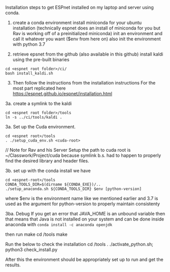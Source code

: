 Installation steps to get ESPnet installed on my laptop and server using conda.

1. create a conda environment
   install miniconda for your ubuntu installation (technically espnet does an install of miniconda for you but Rav is working off of a preinitialized miniconda) 
   init an environment and call it whatever you want ($env from here on)
   also init the environment with python 3.7

2. retrieve epsnet from the github (also available in this github)
   install kaldi using the pre-built binaries

```
cd <espnet root folder>/ci/
bash install_kaldi.sh
```

3. Then follow the instructions from the installation instructions For the most part replicated here https://espnet.github.io/espnet/installation.html

3a. create a symlink to the kaldi
```
cd <espnet root folder>/tools
ln -s ../ci/tools/kaldi .
```

3a. Set up the Cuda environment.
```
cd <espnet root>/tools
. ./setup_cuda_env.sh <cuda-root>
```
// Note for Rav and his Server Setup the path to cuda root is ~/Classwork/Project/cuda because symlink b.s. had to happen to properly find the desired library and header files.


3b. set up with the conda install we have
```
cd <espnet-root>/tools
CONDA_TOOLS_DIR=$(dirname ${CONDA_EXE})/..
./setup_anaconda.sh ${CONDA_TOOLS_DIR} $env [python-version]
```
where $env is the environment name  like we mentioned earlier and 3.7 is used as the argument for python-version to properly maintain consistenty

3ba. Debug
If you get an error that JAVA_HOME is an unbound variable then that means that Java is not installed on your system and can be done inside anaconda with 
    `conda install -c anaconda openjdk`
    

then run make
cd <espnet-root>/tools
make

Run the below to check the installation
cd <espnet-root>/tools
. ./activate_python.sh; python3 check_install.py


After this the environment should be appropriately set up to run and get the results.
